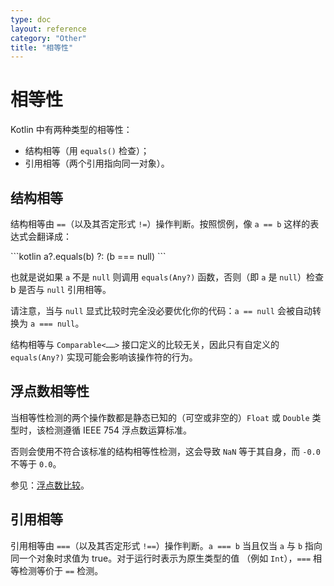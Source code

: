 ```yaml
---
type: doc
layout: reference
category: "Other"
title: "相等性"
---
```


# 相等性

Kotlin 中有两种类型的相等性：

* 结构相等（用 `equals()` 检查）；
* 引用相等（两个引用指向同一对象）。

## 结构相等

结构相等由 `==`（以及其否定形式 `!=`）操作判断。按照惯例，像 `a == b` 这样的表达式会翻译成：

<div class="sample" markdown="1" theme="idea" data-highlight-only>
```kotlin
a?.equals(b) ?: (b === null)
```
</div>

也就是说如果 `a` 不是 `null` 则调用 `equals(Any?)` 函数，否则（即 `a` 是 `null`）检查 b 是否与 `null` 引用相等。

请注意，当与 `null` 显式比较时完全没必要优化你的代码：`a == null` 会被自动转换为 `a === null`。

结构相等与 `Comparable<……>` 接口定义的比较无关，因此只有自定义的 `equals(Any?)` 实现可能会影响该操作符的行为。

## 浮点数相等性

当相等性检测的两个操作数都是静态已知的（可空或非空的）`Float` 或 `Double` 类型时，该检测遵循 IEEE 754
浮点数运算标准。

否则会使用不符合该标准的结构相等性检测，这会导致 `NaN` 等于其自身，而 `-0.0` 不等于 `0.0`。

参见：[浮点数比较](basic-types.html#浮点数比较)。

## 引用相等

引用相等由 `===`（以及其否定形式 `!==`）操作判断。`a === b`
当且仅当 `a` 与 `b` 指向同一个对象时求值为 true。对于运行时表示为原生类型的值
（例如 `Int`），`===` 相等检测等价于 `==` 检测。

